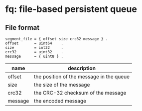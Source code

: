 fq: file-based persistent queue
===============================

File format
-----------

```
segment_file = { offset size crc32 message } .
offset       = uint64    .
size         = int32     .
crc32        = uint32    .
message      = { uint8 } .
```

 name    | description
-------- | -----------------------------------------------------------
 offset  | the position of the message in the queue
 size    | the size of the message
 crc32   | the CRC-32 checksum of the message
 message | the encoded message
